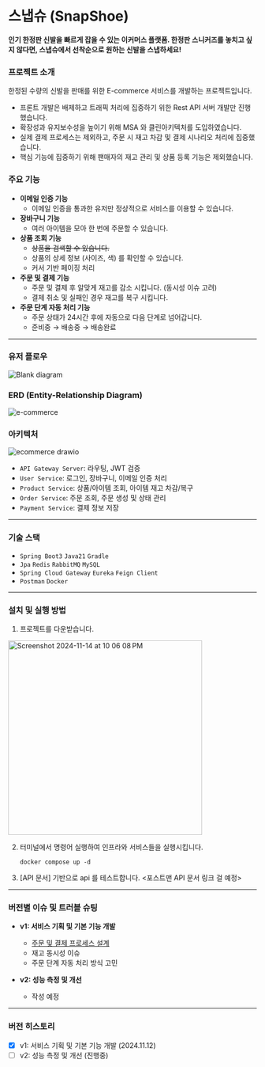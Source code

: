 # 스냅슈 (SnapShoe)

**인기 한정판 신발을 빠르게 잡을 수 있는 이커머스 플랫폼. 한정판 스니커즈를 놓치고 싶지 않다면, 스냅슈에서 선착순으로 원하는 신발을 스냅하세요!**

### 프로젝트 소개

<aside>

한정된 수량의 신발을 판매를 위한 E-commerce 서비스를 개발하는 프로젝트입니다.

- 프론트 개발은 배제하고 트래픽 처리에 집중하기 위한 Rest API 서버 개발만 진행했습니다.
- 확장성과 유지보수성을 높이기 위해 MSA 와 클린아키텍처를 도입하였습니다.
- 실제 결제 프로세스는 제외하고, 주문 시 재고 차감 및 결제 시나리오 처리에 집중했습니다.
- 핵심 기능에 집중하기 위해 팬매자의 재고 관리 및 상품 등록 기능은 제외했습니다.
</aside>

### 주요 기능

- **이메일 인증 기능**
    - 이메일 인증을 통과한 유저만 정상적으로 서비스를 이용할 수 있습니다.
- **장바구니 기능**
    - 여러 아이템을 모아 한 번에 주문할 수 있습니다.
- **상품 조회 기능**
    - ~~상품을 검색할 수 있습니다.~~
    - 상품의 상세 정보 (사이즈, 색) 를 확인할 수 있습니다.
    - 커서 기반 페이징 처리
- **주문 및 결제 기능**
    - 주문 및 결제 후 알맞게 재고를 감소 시킵니다. (동시성 이슈 고려)
    - 결제 취소 및 실패인 경우 재고를 복구 시킵니다.
- **주문 단계 자동 처리 기능**
    - 주문 상태가 24시간 후에 자동으로 다음 단계로 넘어갑니다.
    - 준비중 → 배송중 → 배송완료
---

### 유저 플로우
 ![Blank diagram](https://github.com/user-attachments/assets/22bb4a65-e98a-421f-929c-50301307aa4d)
 

### ERD (Entity-Relationship Diagram)
![e-commerce](https://github.com/user-attachments/assets/4c440bf9-d1b9-4cf9-a23d-6582151e770b)



### 아키텍처
![ecommerce drawio](https://github.com/user-attachments/assets/bb6e97ff-ecb3-4072-84ec-ba3dac7bfcdd)

- ```API Gateway Server```: 라우팅, JWT 검증
- ```User Service```: 로그인, 장바구니, 이메일 인증 처리
- ```Product Service```: 상품/아이템 조회, 아이템 재고 차감/복구
- ```Order Service```: 주문 조회, 주문 생성 및 상태 관리
- ```Payment Service```: 결제 정보 저장

---
### 기술 스택
- `Spring Boot3` `Java21` `Gradle`
- `Jpa` `Redis` `RabbitMQ` `MySQL`
- `Spring Cloud Gateway` `Eureka` `Feign Client`
- `Postman` `Docker` 

---

### 설치 및 실행 방법
1. 프로젝트를 다운받습니다.
<img width="393" alt="Screenshot 2024-11-14 at 10 06 08 PM" src="https://github.com/user-attachments/assets/da5abb13-0f02-4980-b076-6fbfe277d853">

  
2. 터미널에서 명령어 실행하여 인프라와 서비스들을 실행시킵니다.
   ```
   docker compose up -d
   ```
   
3. [API 문서] 기반으로 api 를 테스트합니다.
   <포스트맨 API 문서 링크 걸 예정>

---

### 버전별 이슈 및 트러블 슈팅
- **v1: 서비스 기획 및 기본 기능 개발**
    - [주문 및 결제 프로세스 설계](https://velog.io/@tkdwls4453/%EC%9D%B4%EC%BB%A4%EB%A8%B8%EC%8A%A4-%EC%84%9C%EB%B9%84%EC%8A%A4%EC%97%90%EC%84%9C-%EC%A3%BC%EB%AC%B8-%EB%B0%8F-%EC%9E%AC%EA%B3%A0-%EA%B4%80%EB%A6%AC-%EC%84%A4%EA%B3%84-%EC%9D%98%EC%82%AC%EA%B2%B0%EC%A0%95)
    - 재고 동시성 이슈
    - 주문 단계 자동 처리 방식 고민

- **v2: 성능 측정 및 개선**
    - 작성 예정
---

### 버전 히스토리

* [x] v1: 서비스 기획 및 기본 기능 개발 (2024.11.12)
* [ ] v2: 성능 측정 및 개선 (진행중)
